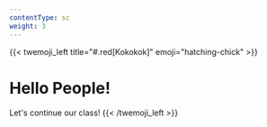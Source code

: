 ```yaml
---
contentType: sc
weight: 3
---
```


{{< twemoji_left title="#.red[Kokokok]" emoji="hatching-chick" >}}
# Hello People!
Let's continue our class!
{{< /twemoji_left >}}
